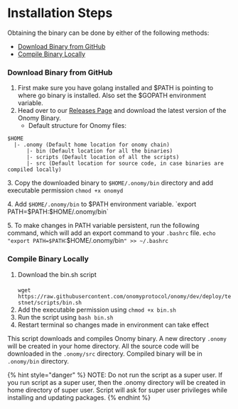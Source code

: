 # Installation Steps

Obtaining the binary can be done by either of the following methods:

* [Download Binary from GitHub](pre-installation-steps.md#download-binary-from-github)
* [Compile Binary Locally](pre-installation-steps.md#2.-use-provided-scripts-to-compile-binary-locally)

### Download Binary from GitHub

1. First make sure you have golang installed and $PATH is pointing to where go binary is installed. Also set the $GOPATH environment variable.
2. Head over to our [Releases Page](https://github.com/onomyprotocol/onomy/releases) and download the latest version of the Onomy Binary.
   * Default structure for Onomy files:

```
$HOME
  |- .onomy (Default home location for onomy chain)
      |- bin (Default location for all the binaries)
      |- scripts (Default location of all the scripts)
      |- src (Default location for source code, in case binaries are compiled locally)
```

3\. Copy the downloaded binary to `$HOME/.onomy/bin` directory and add executable permission `chmod +x onomyd`

4\. Add `$HOME/.onomy/bin` to $PATH environment variable. `export PATH=$PATH:$HOME/.onomy/bin`

5\. To make changes in PATH variable persistent, run the following command, which will add an export command to your `.bashrc` file. `echo "export PATH=$PATH`:$HOME/.onomy/bin`" >> ~/.bashrc`

### Compile Binary Locally

1. Download the bin.sh script\
   \
   `wget https://raw.githubusercontent.com/onomyprotocol/onomy/dev/deploy/testnet/scripts/bin.sh`
2. Add the executable permission using `chmod +x bin.sh`
3. Run the script using `bash bin.sh`
4. Restart terminal so changes made in environment can take effect

This script downloads and compiles Onomy binary. A new directory `.onomy` will be created in your home directory. All the source code will be downloaded in the `.onomy/src` directory. Compiled binary will be in `.onomy/bin` directory.

{% hint style="danger" %}
NOTE: Do not run the script as a super user. If you run script as a super user, then the .onomy directory will be created in home directory of super user. Script will ask for super user privileges while installing and updating packages.&#x20;
{% endhint %}

#### &#x20;<a href="#user-content-compileinstall" id="user-content-compileinstall"></a>

